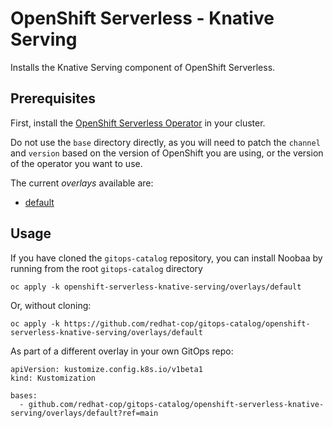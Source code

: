 # OpenShift Serverless - Knative Serving

Installs the Knative Serving component of OpenShift Serverless.

## Prerequisites

First, install the [OpenShift Serverless Operator](../openshift-serverless-operator) in your cluster.

Do not use the `base` directory directly, as you will need to patch the `channel` and `version` based on the version of OpenShift you are using, or the version of the operator you want to use.

The current *overlays* available are:
* [default](overlays/default)

## Usage

If you have cloned the `gitops-catalog` repository, you can install Noobaa by running from the root `gitops-catalog` directory

```
oc apply -k openshift-serverless-knative-serving/overlays/default
```

Or, without cloning:

```
oc apply -k https://github.com/redhat-cop/gitops-catalog/openshift-serverless-knative-serving/overlays/default
```

As part of a different overlay in your own GitOps repo:

```
apiVersion: kustomize.config.k8s.io/v1beta1
kind: Kustomization

bases:
  - github.com/redhat-cop/gitops-catalog/openshift-serverless-knative-serving/overlays/default?ref=main
```